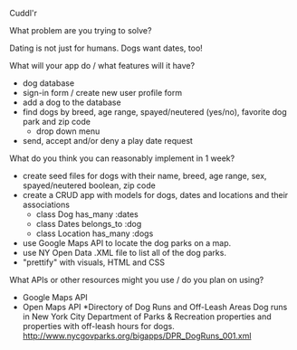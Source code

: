   Cuddl'r
  
  What problem are you trying to solve?
  
  Dating is not just for humans. Dogs want dates, too!

  What will your app do / what features will it have?

  * dog database
  * sign-in form / create new user profile form
  * add a dog to the database
  * find dogs by breed, age range, spayed/neutered (yes/no), favorite dog park and zip code
    * drop down menu 
  * send, accept and/or deny a play date request

  What do you think you can reasonably implement in 1 week?
  * create seed files for dogs with their name, breed, age range, sex, spayed/neutered boolean, zip code
  * create a CRUD app with models for dogs, dates and locations and their associations
    - class Dog has_many :dates
    - class Dates belongs_to :dog
    - class Location has_many :dogs
  * use Google Maps API to locate the dog parks on a map.
  * use NY Open Data .XML file to list all of the dog parks.
  * "prettify" with visuals, HTML and CSS 

  What APIs or other resources might you use / do you plan on using?

  * Google Maps API
  * Open Maps API 
  *Directory of Dog Runs and Off-Leash Areas
  Dog runs in New York City Department of Parks & Recreation properties and properties with off-leash hours for dogs.
  http://www.nycgovparks.org/bigapps/DPR_DogRuns_001.xml